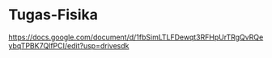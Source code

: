 # Tugas-Fisika 
https://docs.google.com/document/d/1fbSimLTLFDewqt3RFHpUrTRgQvRQeybqTPBK7QlfPCI/edit?usp=drivesdk
